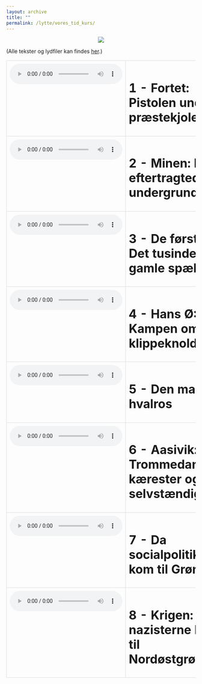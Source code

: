 ```yaml
---
layout: archive
title: ""
permalink: /lytte/vores_tid_kurs/
---
```


<p align="center"><img src="https://tongchen779.github.io/dansk/images/tid/kurs.jpg"/></p>

<style>
    table {
        border-collapse: collapse;
        width: 100%;
    }
    th, td {
        border: 1px solid #dddddd;
        padding: 8px;
        text-align: left;
    }
    /* Customize width for specific columns */
    th:nth-child(1), td:nth-child(1) {
        width: 20%; /* First column */
    }
    th:nth-child(2), td:nth-child(2) {
        width: 80%; /* Second column */
    }
</style>

(Alle tekster og lydfiler kan findes [her](https://natmus.dk/vorestid/podcast-kurs-mod-nord/).)
<table align="center" cellspacing="5" style="text-align: left" width="100%">
<tr>
<td style="vertical-align: top;"> <audio controls src="https://api.spreaker.com/v2/episodes/45321470/ondemand.mp3"></audio> </td>
<td><h1> 1 - Fortet: Pistolen under præstekjolen </h1></td>
<td><a href="https://natmus.dk/fileadmin/user_upload/Editor/natmus/Vores_Tid/Transskriptioner/e1_kurs_mod_nord.pdf">text</a></td>
</tr>

<tr>
<td style="vertical-align: top;"> <audio controls src="https://api.spreaker.com/v2/episodes/45340042/ondemand.mp3"></audio> </td>
<td><h1> 2 - Minen: Den eftertragtede undergrund </h1></td>
<td><a href="https://natmus.dk/fileadmin/user_upload/Editor/natmus/Vores_Tid/Transskriptioner/e2_kurs_mod_nord.pdf">text</a></td>
</tr>

<tr>
<td style="vertical-align: top;"> <audio controls src="https://api.spreaker.com/v2/episodes/45340250/ondemand.mp3"></audio> </td>
<td><h1> 3 - De første: Det tusinde år gamle spæk </h1></td>
<td><a href="https://natmus.dk/fileadmin/user_upload/Editor/natmus/Vores_Tid/Transskriptioner/e3_kurs_mod_nord.pdf">text</a></td>
</tr>

<tr>
<td style="vertical-align: top;"> <audio controls src="https://api.spreaker.com/v2/episodes/45394954/ondemand.mp3"></audio> </td>
<td><h1> 4 - Hans Ø: Kampen om en klippeknold </h1></td>
<td><a href="https://natmus.dk/fileadmin/user_upload/Editor/natmus/Vores_Tid/Transskriptioner/e4_kurs_mod_nord.pdf">text</a></td>
</tr>

<tr>
<td style="vertical-align: top;"> <audio controls src="https://api.spreaker.com/v2/episodes/45492679/ondemand.mp3"></audio> </td>
<td><h1> 5 - Den magiske hvalros </h1></td>
<td><a href="https://natmus.dk/fileadmin/user_upload/Editor/natmus/Vores_Tid/Transskriptioner/e5_kurs_mod_nord.pdf">text</a></td>
</tr>

<tr>
<td style="vertical-align: top;"> <audio controls src="https://api.spreaker.com/v2/episodes/45507854/ondemand.mp3"></audio> </td>
<td><h1> 6 - Aasivik: Trommedans, kærester og selvstændighed </h1></td>
<td><a href="https://natmus.dk/fileadmin/user_upload/Editor/natmus/Vores_Tid/Transskriptioner/e6_kurs_mod_nord.pdf">text</a></td>
</tr>

<tr>
<td style="vertical-align: top;"> <audio controls src="https://api.spreaker.com/v2/episodes/45507915/ondemand.mp3"></audio> </td>
<td><h1> 7 - Da socialpolitikken kom til Grønland </h1></td>
<td><a href="https://natmus.dk/fileadmin/user_upload/Editor/natmus/Vores_Tid/Transskriptioner/e7_kurs_mod_nord.pdf">text</a></td>
</tr>

<tr>
<td style="vertical-align: top;"> <audio controls src="https://api.spreaker.com/v2/episodes/45507930/ondemand.mp3"></audio> </td>
<td><h1> 8 - Krigen: Da nazisterne kom til Nordøstgrønland </h1></td>
<td><a href="https://natmus.dk/fileadmin/user_upload/Editor/natmus/Vores_Tid/Transskriptioner/e8_kurs_mod_nord.pdf">text</a></td>
</tr>
</table>